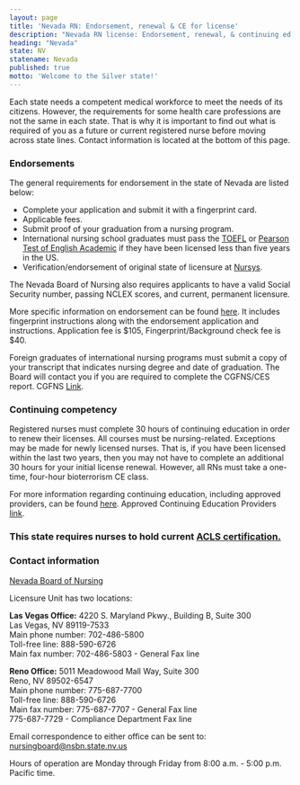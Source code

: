 ```yaml
---
layout: page
title: 'Nevada RN: Endorsement, renewal & CE for license'
description: "Nevada RN license: Endorsement, renewal, & continuing ed. Stay current & meet nursing profession needs."
heading: "Nevada"
state: NV
statename: Nevada
published: true
motto: 'Welcome to the Silver state!'
---
```


Each state needs a competent medical workforce to meet the needs of its citizens. However, the requirements for some health care professions are not the same in each state. That is why it is important to find out what is required of you as a future or current registered nurse before moving across state lines. Contact information is located at the bottom of this page.

### Endorsements

The general requirements for endorsement in the state of Nevada are listed below:

-   Complete your application and submit it with a fingerprint card.
-   Applicable fees.
-   Submit proof of your graduation from a nursing program.
-   International nursing school graduates must pass the [TOEFL](https://www.ets.org/toefl.html) or [Pearson Test of English Academic](https://www.pearsonpte.com/) if they have been licensed less than five years in the US.
-   Verification/endorsement of original state of licensure at [Nursys](https://www.nursys.com/).

The Nevada Board of Nursing also requires applicants to have a valid Social Security number, passing NCLEX scores, and current, permanent licensure.

More specific information on endorsement can be found [here](https://nevadanursingboard.org/wp-content/uploads/2019/10/RNLPNbyEndorsementAppInstructions.pdf). It includes fingerprint instructions along with the endorsement application and instructions. Application fee is $105, Fingerprint/Background check fee is $40.

Foreign graduates of international nursing programs must submit a copy of your transcript that indicates nursing degree and date of graduation. The Board will contact you if you are required to complete the CGFNS/CES report. CGFNS [Link](https://www.cgfns.org/).

### Continuing competency

Registered nurses must complete 30 hours of continuing education in order to renew their licenses. All courses must be nursing-related. Exceptions may be made for newly licensed nurses. That is, if you have been licensed within the last two years, then you may not have to complete an additional 30 hours for your initial license renewal. However, all RNs must take a one-time, four-hour bioterrorism CE class.

For more information regarding continuing education, including approved providers, can be found [here](https://nevadanursingboard.org/continuing-education/). Approved Continuing Education Providers [link](https://nevadanursingboard.org/continuing-education/).

### This state requires nurses to hold current [ACLS certification.](https://www.acls.net/nevada-acls-pals-bls)

### Contact information

[Nevada Board of Nursing](https://nevadanursingboard.org/)

Licensure Unit has two locations:

**Las Vegas Office:**
4220 S. Maryland Pkwy., Building B, Suite 300  
Las Vegas, NV 89119-7533  
Main phone number: 702-486-5800  
Toll-free line: 888-590-6726  
Main fax number: 702-486-5803 - General Fax line  

**Reno Office:**
5011 Meadowood Mall Way, Suite 300  
Reno, NV 89502-6547  
Main phone number: 775-687-7700  
Toll-free line: 888-590-6726  
Main fax number: 775-687-7707 - General Fax line  
​775-687-7729 - Compliance Department Fax line  

Email correspondence to either office can be sent to:  
[nursingboard@nsbn.state.nv.us](mailto:nursingboard@nsbn.state.nv.us?subject=License%20renewals%20and%20endorsements&body=Hi%2C%0A%0AI%20was%20on%20the%20ACLS%20Training%20Center%20website%20RNMobility.com%20and%20read%20that%20I%20can%20send%20my%20questions%20for%20the%20Nevada%20State%20Board%20of%20Nursing%20here.)

Hours of operation are Monday through Friday from 8:00 a.m. - 5:00 p.m. Pacific time.
